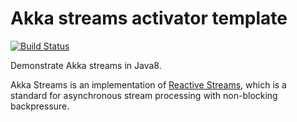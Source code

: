 Akka streams activator template
===============================

[![Build Status](https://travis-ci.org/typesafehub/activator-akka-stream-java8.svg?branch=master)](https://travis-ci.org/typesafehub/activator-akka-stream-java8)

Demonstrate Akka streams in Java8.

Akka Streams is an implementation of [Reactive Streams](http://www.reactive-streams.org/),
which is a standard for asynchronous stream processing with non-blocking backpressure.

